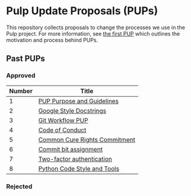 # Pulp Update Proposals (PUPs)

This repository collects proposals to change the processes we use in the Pulp project. For more information, see [the first PUP](https://github.com/pulp/pups/blob/master/pup-0001.md) which outlines the motivation and process behind PUPs.

## Past PUPs

### Approved

Number | Title 
------ | -----
1 | [PUP Purpose and Guidelines](https://github.com/pulp/pups/blob/master/pup-0001.md)
2 | [Google Style Docstrings](https://github.com/pulp/pups/blob/master/pup-0002.md)
3 | [Git Workflow PUP](https://github.com/pulp/pups/blob/master/pup-0003.md)
4 | [Code of Conduct](https://github.com/pulp/pups/blob/master/pup-0004.md)
5 | [Common Cure Rights Commitment](https://github.com/pulp/pups/blob/master/pup-0005.md)
6 | [Commit bit assignment](https://github.com/pulp/pups/blob/master/pup-0006.md)
7 | [Two-factor authentication](https://github.com/pulp/pups/blob/master/pup-0007.md)
8 | [Python Code Style and Tools](https://github.com/pulp/pups/blob/master/pup-0008.md)

### Rejected
